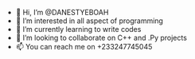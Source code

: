- 👋 Hi, I’m @DANESTYEBOAH
- 👀 I’m interested in all aspect of programming 
- 🌱 I’m currently learning to write codes
- 💞️ I’m looking to collaborate on C++ and .Py projects 
- 📫 You can reach me on +233247745045

<!---
DANESTYEBOAH/DANESTYEBOAH is a ✨ special ✨ repository because its `README.md` (this file) appears on your GitHub profile.
You can click the Preview link to take a look at your changes.
--->
